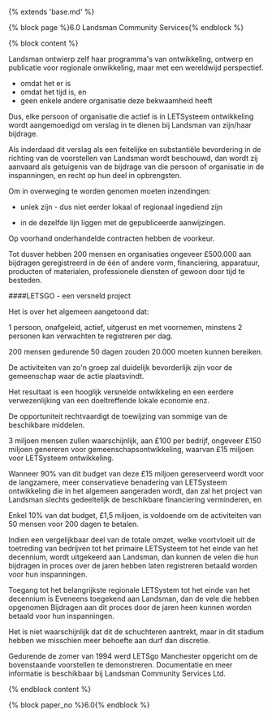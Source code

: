 {% extends 'base.md' %}

{% block page %}6.0  Landsman Community Services{% endblock %}

{% block content %}

Landsman ontwierp zelf haar programma's van ontwikkeling, 
ontwerp en publicatie voor regionale onwikkeling,
maar met een wereldwijd perspectief.

* omdat het er is
* omdat het tijd is, en
* geen enkele andere organisatie deze bekwaamheid heeft

Dus, elke persoon of organisatie die actief is in 
LETSysteem ontwikkeling wordt aangemoedigd om verslag in te 
dienen bij Landsman van zijn/haar bijdrage. 

Als inderdaad dit verslag als een feitelijke en substantiële 
bevordering in de richting van de voorstellen van Landsman wordt beschouwd,
dan wordt zij aanvaard als getuigenis van de bijdrage van die persoon
of organisatie in de inspanningen, en recht op hun deel in opbrengsten.

Om in overweging te worden genomen moeten inzendingen:

* uniek zijn - dus niet eerder lokaal of regionaal ingediend zijn

* in de dezelfde lijn liggen met de gepubliceerde aanwijzingen.

Op voorhand onderhandelde contracten hebben de voorkeur.

Tot dusver hebben 200 mensen en organisaties ongeveer £500.000 aan bijdragen
geregistreerd in de één of andere vorm, financiering, apparatuur, 
producten of materialen, professionele diensten of gewoon door tijd te besteden.

####LETSGO - een versneld project

Het is over het algemeen aangetoond dat:

1 persoon, onafgeleid, actief, uitgerust en met voornemen, minstens 2 
personen kan verwachten te registreren per dag.

200 mensen gedurende 50 dagen zouden 20.000 moeten kunnen bereiken.

De activiteiten van zo'n groep zal duidelijk bevorderlijk zijn voor de 
gemeenschap waar de actie plaatsvindt.

Het resultaat is een hooglijk versnelde ontwikkeling en een eerdere 
verwezenlijking van een doeltreffende lokale economie enz. 

De opportuniteit rechtvaardigt de toewijzing van sommige van de 
beschikbare middelen.

3 miljoen mensen zullen waarschijnlijk, aan £100 per bedrijf, ongeveer
£150 miljoen genereren voor gemeenschapsontwikkeling, waarvan £15 miljoen
voor LETSysteem ontwikkeling.

Wanneer 90% van dit budget van deze £15 miljoen gereserveerd wordt voor de
langzamere, meer conservatieve benadering van LETSysteem ontwikkeling die 
in het algemeen aangeraden wordt, dan zal het project van Landsman slechts
gedeeltelijk de beschikbare financiering verminderen, en  

Enkel 10% van dat budget, £1,5 miljoen, is voldoende om de activiteiten 
van 50 mensen voor 200 dagen te betalen.

Indien een vergelijkbaar deel van de totale omzet, welke voortvloeit uit de 
toetreding van bedrijven tot het primaire LETSysteem tot het einde van het 
decennium, wordt uitgekeerd aan Landsman, dan kunnen de velen die hun 
bijdragen in proces over de jaren hebben laten registreren betaald worden 
voor hun inspanningen.

Toegang tot het belangrijkste regionale LETSystem tot het einde van het decennium is
Eveneens toegekend aan Landsman, dan de vele die hebben opgenomen
Bijdragen aan dit proces door de jaren heen kunnen worden betaald voor hun inspanningen.

Het is niet waarschijnlijk dat dit de schuchteren aantrekt, maar in dit stadium 
hebben we misschien meer behoefte aan durf dan discretie.

Gedurende de zomer van 1994 werd LETSgo Manchester opgericht om de bovenstaande
voorstellen te demonstreren. Documentatie en meer informatie is beschikbaar 
bij Landsman Community Services Ltd.

{% endblock content %}

{% block paper_no %}6.0{% endblock %}

